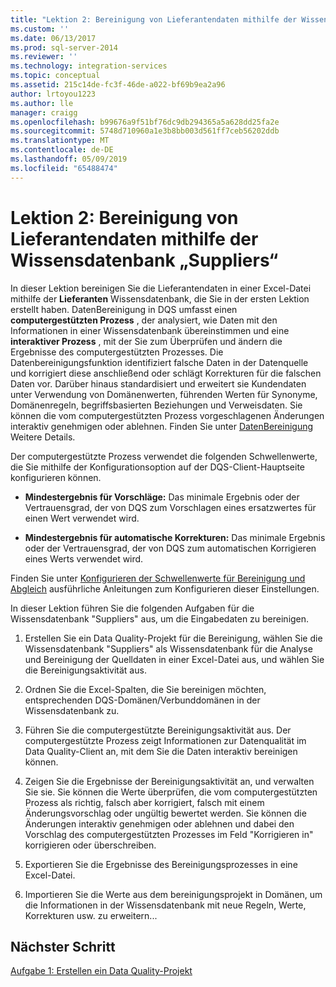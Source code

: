 ```yaml
---
title: "Lektion 2: Bereinigung von Lieferantendaten mithilfe der Wissensdatenbank ' Suppliers ' | Microsoft-Dokumentation"
ms.custom: ''
ms.date: 06/13/2017
ms.prod: sql-server-2014
ms.reviewer: ''
ms.technology: integration-services
ms.topic: conceptual
ms.assetid: 215c14de-fc3f-46de-a022-bf69b9ea2a96
author: lrtoyou1223
ms.author: lle
manager: craigg
ms.openlocfilehash: b99676a9f51bf76dc9db294365a5a628dd25fa2e
ms.sourcegitcommit: 5748d710960a1e3b8bb003d561ff7ceb56202ddb
ms.translationtype: MT
ms.contentlocale: de-DE
ms.lasthandoff: 05/09/2019
ms.locfileid: "65488474"
---
```

# <a name="lesson-2-cleansing-supplier-data-using-the-suppliers-knowledge-base"></a>Lektion 2: Bereinigung von Lieferantendaten mithilfe der Wissensdatenbank „Suppliers“
  In dieser Lektion bereinigen Sie die Lieferantendaten in einer Excel-Datei mithilfe der **Lieferanten** Wissensdatenbank, die Sie in der ersten Lektion erstellt haben. DatenBereinigung in DQS umfasst einen **computergestützten Prozess** , der analysiert, wie Daten mit den Informationen in einer Wissensdatenbank übereinstimmen und eine **interaktiver Prozess** , mit der Sie zum Überprüfen und ändern die Ergebnisse des computergestützten Prozesses. Die Datenbereinigungsfunktion identifiziert falsche Daten in der Datenquelle und korrigiert diese anschließend oder schlägt Korrekturen für die falschen Daten vor. Darüber hinaus standardisiert und erweitert sie Kundendaten unter Verwendung von Domänenwerten, führenden Werten für Synonyme, Domänenregeln, begriffsbasierten Beziehungen und Verweisdaten. Sie können die vom computergestützten Prozess vorgeschlagenen Änderungen interaktiv genehmigen oder ablehnen. Finden Sie unter [DatenBereinigung](https://msdn.microsoft.com/library/gg524800.aspx) Weitere Details.  
  
 Der computergestützte Prozess verwendet die folgenden Schwellenwerte, die Sie mithilfe der Konfigurationsoption auf der DQS-Client-Hauptseite konfigurieren können.  
  
-   **Mindestergebnis für Vorschläge:** Das minimale Ergebnis oder der Vertrauensgrad, der von DQS zum Vorschlagen eines ersatzwertes für einen Wert verwendet wird.  
  
-   **Mindestergebnis für automatische Korrekturen:** Das minimale Ergebnis oder der Vertrauensgrad, der von DQS zum automatischen Korrigieren eines Werts verwendet wird.  
  
 Finden Sie unter [Konfigurieren der Schwellenwerte für Bereinigung und Abgleich](https://msdn.microsoft.com/library/hh510415.aspx) ausführliche Anleitungen zum Konfigurieren dieser Einstellungen.  
  
 In dieser Lektion führen Sie die folgenden Aufgaben für die Wissensdatenbank "Suppliers" aus, um die Eingabedaten zu bereinigen.  
  
1.  Erstellen Sie ein Data Quality-Projekt für die Bereinigung, wählen Sie die Wissensdatenbank "Suppliers" als Wissensdatenbank für die Analyse und Bereinigung der Quelldaten in einer Excel-Datei aus, und wählen Sie die Bereinigungsaktivität aus.  
  
2.  Ordnen Sie die Excel-Spalten, die Sie bereinigen möchten, entsprechenden DQS-Domänen/Verbunddomänen in der Wissensdatenbank zu.  
  
3.  Führen Sie die computergestützte Bereinigungsaktivität aus. Der computergestützte Prozess zeigt Informationen zur Datenqualität im Data Quality-Client an, mit dem Sie die Daten interaktiv bereinigen können.  
  
4.  Zeigen Sie die Ergebnisse der Bereinigungsaktivität an, und verwalten Sie sie. Sie können die Werte überprüfen, die vom computergestützten Prozess als richtig, falsch aber korrigiert, falsch mit einem Änderungsvorschlag oder ungültig bewertet werden. Sie können die Änderungen interaktiv genehmigen oder ablehnen und dabei den Vorschlag des computergestützten Prozesses im Feld "Korrigieren in" korrigieren oder überschreiben.  
  
5.  Exportieren Sie die Ergebnisse des Bereinigungsprozesses in eine Excel-Datei.  
  
6.  Importieren Sie die Werte aus dem bereinigungsprojekt in Domänen, um die Informationen in der Wissensdatenbank mit neue Regeln, Werte, Korrekturen usw. zu erweitern...  
  
## <a name="next-step"></a>Nächster Schritt  
 [Aufgabe 1: Erstellen ein Data Quality-Projekt](../../2014/tutorials/task-1-creating-a-data-quality-project.md)  
  
  
